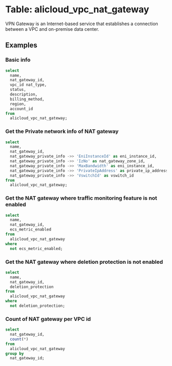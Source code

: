 # Table: alicloud_vpc_nat_gateway

VPN Gateway is an Internet-based service that establishes a connection between a VPC and on-premise data center.

## Examples

### Basic info

```sql
select
  name,
  nat_gateway_id,
  vpc_id nat_type,
  status,
  description,
  billing_method,
  region,
  account_id
from
  alicloud_vpc_nat_gateway;
```

### Get the Private network info of NAT gateway

```sql
select
  name,
  nat_gateway_id,
  nat_gateway_private_info ->> 'EniInstanceId' as eni_instance_id,
  nat_gateway_private_info ->> 'IzNo' as nat_gateway_zone_id,
  nat_gateway_private_info ->> 'MaxBandwidth' as eni_instance_id,
  nat_gateway_private_info ->> 'PrivateIpAddress' as private_ip_address,
  nat_gateway_private_info ->> 'VswitchId' as vswitch_id
from
  alicloud_vpc_nat_gateway;
```


### Get the NAT gateway where traffic monitoring feature is not enabled

```sql
select
  name,
  nat_gateway_id,
  ecs_metric_enabled
from
  alicloud_vpc_nat_gateway
where
  not ecs_metric_enabled;
```


### Get the NAT gateway where deletion protection is not enabled

```sql
select
  name,
  nat_gateway_id,
  deletion_protection
from
  alicloud_vpc_nat_gateway
where
  not deletion_protection;
```


### Count of NAT gateway per VPC id

```sql
select
  nat_gateway_id,
  count(*)
from
  alicloud_vpc_nat_gateway
group by
  nat_gateway_id;
```